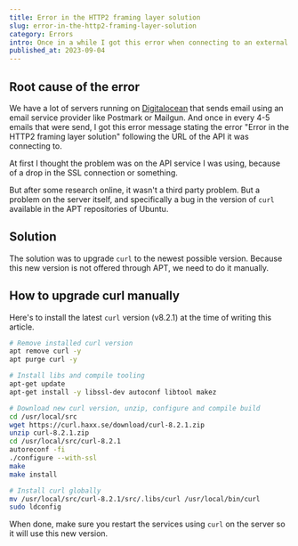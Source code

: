 ```yaml
---
title: Error in the HTTP2 framing layer solution
slug: error-in-the-http2-framing-layer-solution
category: Errors
intro: Once in a while I got this error when connecting to an external service on servers running Ubuntu 18.x or 20.x. After some research I got this flaky bug resolved!
published_at: 2023-09-04
---
```


## Root cause of the error

We have a lot of servers running on [Digitalocean](https://m.do.co/c/0801ad4bd810) that sends email using an email service provider like Postmark or Mailgun. And once in every 4-5 emails that were send, I got this error message stating the error "Error in the HTTP2 framing layer solution" following the URL of the API it was connecting to.

At first I thought the problem was on the API service I was using, because of a drop in the SSL connection or something.

But after some research online, it wasn't a third party problem. But a problem on the server itself, and specifically a bug in the version of `curl` available in the APT repositories of Ubuntu.

## Solution

The solution was to upgrade `curl` to the newest possible version. Because this new version is not offered through APT, we need to do it manually.

## How to upgrade curl manually

Here's to install the latest `curl` version (v8.2.1) at the time of writing this article.

```bash
# Remove installed curl version
apt remove curl -y
apt purge curl -y

# Install libs and compile tooling
apt-get update
apt-get install -y libssl-dev autoconf libtool makez

# Download new curl version, unzip, configure and compile build
cd /usr/local/src
wget https://curl.haxx.se/download/curl-8.2.1.zip
unzip curl-8.2.1.zip
cd /usr/local/src/curl-8.2.1
autoreconf -fi
./configure --with-ssl
make
make install

# Install curl globally
mv /usr/local/src/curl-8.2.1/src/.libs/curl /usr/local/bin/curl
sudo ldconfig
```

When done, make sure you restart the services using `curl` on the server so it will use this new version.
